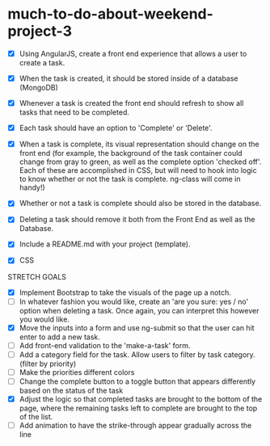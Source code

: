 # much-to-do-about-weekend-project-3

- [x] Using AngularJS, create a front end experience that allows a user to create a task.
- [x] When the task is created, it should be stored inside of a database (MongoDB)
- [x] Whenever a task is created the front end should refresh to show all tasks that need to be completed.
- [x] Each task should have an option to 'Complete' or 'Delete'.
- [x] When a task is complete, its visual representation should change on the front end (for example, the background of the task container could change from gray to green, as well as the complete option 'checked off'. Each of these are accomplished in CSS, but will need to hook into logic to know whether or not the task is complete. ng-class will come in handy!)
- [x] Whether or not a task is complete should also be stored in the database.
- [x] Deleting a task should remove it both from the Front End as well as the Database.
- [x] Include a README.md with your project (template).
- [X] CSS


STRETCH GOALS
- [X] Implement Bootstrap to take the visuals of the page up a notch.
- [ ] In whatever fashion you would like, create an 'are you sure: yes / no' option when deleting a task. Once again, you can interpret this however you would like.
- [x] Move the inputs into a form and use ng-submit so that the user can hit enter to add a new task.
- [ ] Add front-end validation to the 'make-a-task' form.
- [ ] Add a category field for the task. Allow users to filter by task category. (filter by priority)
- [ ] Make the priorities different colors
- [ ] Change the complete button to a toggle button that appears differently based on the status of the task
- [x] Adjust the logic so that completed tasks are brought to the bottom of the page, where the remaining tasks left to complete are brought to the top of the list.
- [ ] Add animation to have the strike-through appear gradually across the line

